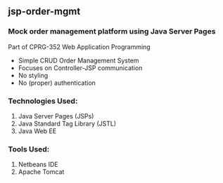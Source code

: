 ## jsp-order-mgmt

### Mock order management platform using Java Server Pages
Part of CPRG-352 Web Application Programming

- Simple CRUD Order Management System
- Focuses on Controller-JSP communication
- No styling
- No (proper) authentication


### Technologies Used:
1. Java Server Pages (JSPs)
2. Java Standard Tag Library (JSTL)
3. Java Web EE


### Tools Used: 
1. Netbeans IDE
2. Apache Tomcat


